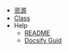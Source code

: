 * [资源](A0/1_resource)
* [Class](A1/1_start)
* Help
	* [README](README)
	* [Docsify Guid](A0/1_readme)
